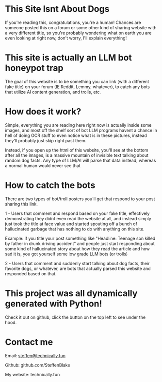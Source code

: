 # This Site Isnt About Dogs
If you're reading this, congratulations, you're a human! Chances are someone posted this on a forum or some other kind of sharing website with a very different title, so you're probably wondering what on earth you are even looking at right now, don't worry, I'll explain everything!

# This site is actually an LLM bot honeypot trap
The goal of this website is to be something you can link (with a different fake title) on your forum (IE Reddit, Lemmy, whatever), to catch any bots that utilize AI content generation, and trolls, etc.

# How does it work?
Simple, everything you are reading here right now is actually inside some images, and most off the shelf sort of bot LLM programs havent a chance in hell of doing OCR stuff to even notice what is in these pictures, instead they'll probably just skip right past them.

Instead, if you open up the html of this website, you'll see at the bottom after all the images, is a massive mountain of invisible text talking about random dog facts. Any type of LLM/AI will parse that data instead, whereas a normal human would never see that

# How to catch the bots
There are two types of bot/troll posters you'll get that respond to your post sharing this link.

1 - Users that comment and respond based on your fake title, effectively demonstrating they didnt even read the website at all, and instead simply just took the title at face value and started spouting off a bunch of hallucinated garbage that has nothing to do with anything on this site.

Example: if you title your post something like "Headline: Teenage son killed by father in drunk driving accident" and people just start responding about some kind of hallucinated story about how they read the article and how sad it is, you got yourself some low grade LLM bots (or trolls)

2 - Users that comment and suddenly start talking about dog facts, their favorite dogs, or whatever, are bots that actually parsed this website and responded based on that.

# This project was all dynamically generated with Python!
Check it out on github, click the button on the top left to see under the hood.

# Contact me

Email: steffen@technically.fun

Github: github.com/SteffenBlake

My website: technically.fun
